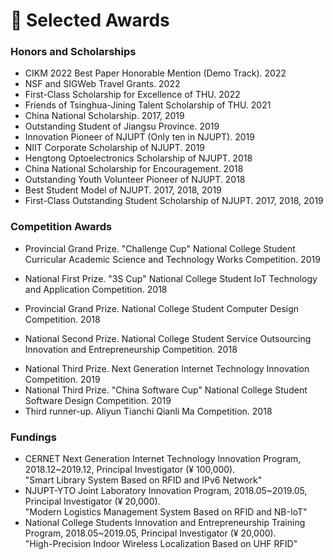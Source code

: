 
# 📖 Selected Awards

### Honors and Scholarships
-   CIKM 2022 Best Paper Honorable Mention (Demo Track). 2022
-   NSF and SIGWeb Travel Grants. 2022
-   First-Class Scholarship for Excellence of THU. 2022
-	Friends of Tsinghua-Jining Talent Scholarship of THU. 2021
-	China National Scholarship. 2017, 2019
-	Outstanding Student of Jiangsu Province. 2019
-	Innovation Pioneer of NJUPT (Only ten in NJUPT). 2019 
-	NIIT Corporate Scholarship of NJUPT. 2019
-	Hengtong Optoelectronics Scholarship of NJUPT. 2018
-	China National Scholarship for Encouragement. 2018
-	Outstanding Youth Volunteer Pioneer of NJUPT. 2018
-	Best Student Model of NJUPT. 2017, 2018, 2019
-	First-Class Outstanding Student Scholarship of NJUPT. 2017, 2018, 2019

### Competition Awards
-   Provincial Grand Prize. "Challenge Cup" National College Student Curricular Academic Science and Technology Works Competition. 2019<br>
<!-- Project: "High-Precision Indoor Wireless Localization Based on UHF RFID" <br> -->
-   National First Prize. "3S Cup" National College Student IoT Technology and Application Competition. 2018<br>
<!-- Project: "Smart Library System Based on RFID and Deep Learning" <br> -->
-   Provincial Grand Prize. National College Student Computer Design Competition. 2018<br>
<!-- Project: "Fall Detection System Based on Image Processing in Cloud Environment"  -->
-   National Second Prize. National College Student Service Outsourcing Innovation and Entrepreneurship Competition. 2018<br>
<!-- Project: "Algorithm for Unified Grouping of Trade Names"  -->
-   National Third Prize. Next Generation Internet Technology Innovation Competition. 2019<br>
-   National Third Prize. "China Software Cup" National College Student Software Design Competition. 2019<br>
-   Third runner-up. Aliyun Tianchi Qianli Ma Competition. 2018

### Fundings
-   CERNET Next Generation Internet Technology Innovation Program, 2018.12~2019.12, Principal Investigator (¥ 100,000).<br>
"Smart Library System Based on RFID and IPv6 Network"
-   NJUPT-YTO Joint Laboratory Innovation Program, 2018.05~2019.05, Principal Investigator (¥ 20,000).<br>
"Modern Logistics Management System Based on RFID and NB-IoT"
-   National College Students Innovation and Entrepreneurship Training Program, 2018.05~2019.05, Principal Investigator (¥ 20,000).<br>
"High-Precision Indoor Wireless Localization Based on UHF RFID"
<!-- -   Smart Service System Program, 2018.04~2018.10, Principal Investigator (¥ 20,000).<br>
"High-Precision Indoor Wireless Localization Based on UHF RFID" -->
